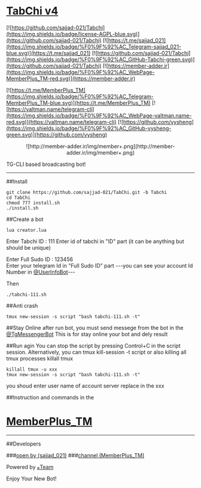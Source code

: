 # [TabChi v4](https://t.me/MemberPlus_tm)

[![https://github.com/sajjad-021/Tabchi](https://img.shields.io/badge/license-AGPL-blue.svg)](https://github.com/sajjad-021/Tabchi)
[![https://t.me/sajjad_021](https://img.shields.io/badge/%F0%9F%92%AC_Telegram-sajjad_021-blue.svg)](https://t.me/sajjad_021)
[![https://github.com/sajjad-021/Tabchi](https://img.shields.io/badge/%F0%9F%92%AC_GitHub-Tabchi-green.svg)](https://github.com/sajjad-021/Tabchi)
[![https://member-adder.ir](https://img.shields.io/badge/%F0%9F%92%AC_WebPage-MemberPlus_TM-red.svg)](https://member-adder.ir)

[![https://t.me/MemberPlus_TM](https://img.shields.io/badge/%F0%9F%92%AC_Telegram-MemberPlus_TM-blue.svg)](https://t.me/MemberPlus_TM)
[![https://valtman.name/telegram-cli](https://img.shields.io/badge/%F0%9F%92%AC_WebPage-valtman.name-red.svg)](https://valtman.name/telegram-cli)
[![https://github.com/vysheng](https://img.shields.io/badge/%F0%9F%92%AC_GitHub-vysheng-green.svg)](https://github.com/vysheng)

<p align="center"> ![http://member-adder.ir/img/member+.png](http://member-adder.ir/img/member+.png)

TG-CLI based broadcasting bot!

****

##Install
```
git clone https://github.com/sajjad-021/TabChi.git -b Tabchi
cd TabChi
chmod 777 install.sh
./install.sh
```
 
##Create a bot
```
lua creator.lua
```         

Enter Tabchi ID : 111
Enter id of tabchi in "ID" part (it can be anything but should be unique)

Enter Full Sudo ID : 123456    
Enter your telegram Id in "Full Sudo ID" part
---you can see your account Id Number in [@UserInfoBot](https://t.me/userinfobot)---

Then

```
./tabchi-111.sh
```
         
##Anti crash
```
tmux new-session -s script "bash tabchi-111.sh -t"
```

##Stay Online
after run bot, you must send messege from the bot in the [@TgMessengerBot](https://t.me/TgMessengerBot)
This is for stay online your bot and dely result 


##Run agin
You can stop the script by pressing Control+C in the script session. Alternatively, you can tmux kill-session -t script or also killing all tmux processes killall tmux

```
killall tmux -u xxx
tmux new-session -s script "bash tabchi-111.sh -t"
```
you shoud enter user name of account server replace in the xxx

##Instruction and commands 
in the 
# [MemberPlus_TM](https://t.me/MemberPlus_TM)

***

##Developers


###[open by (sajjad_021)](https://t.me/sajjad_021)
###[channel (MemberPlus_TM)](https://t.me/MemberPlus_TM)

Powered by [هTeam](https://telegram.me/iTeam_IR)

Enjoy Your New Bot!
